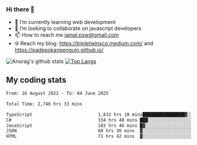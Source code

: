 ### Hi there 👋

<!--
**padepokanpenguin/padepokanpenguin** is a ✨ _special_ ✨ repository because its `README.md` (this file) appears on your GitHub profile.
-->

- 🌱 I’m currently learning  web development
- 👯 I’m looking to collaborate on javascript developers
- 📫 How to reach me jamal.psw@gmail.com
- 🌐 Reach my blog:
   https://tripletwinsco.medium.com/ and
   https://padepokanpenguin.github.io/

![Anurag's github stats](https://github-readme-stats.vercel.app/api?username=padepokanpenguin&count_private=true&disable_animations=false&show_icons=true&theme=default)
[![Top Langs](https://github-readme-stats.vercel.app/api/top-langs/?username=padepokanpenguin&theme=default&layout=compact)](https://github.com/padepokanpenguin)

## My coding stats

<!--START_SECTION:waka-->

```txt
From: 16 August 2022 - To: 04 June 2025

Total Time: 2,746 hrs 33 mins

TypeScript                         1,832 hrs 10 mins████████████████▓░░░░░░░░   66.71 %
C#                                 334 hrs 40 mins ███░░░░░░░░░░░░░░░░░░░░░░   12.19 %
JavaScript                         183 hrs 46 mins █▓░░░░░░░░░░░░░░░░░░░░░░░   06.69 %
JSON                               80 hrs 30 mins  ▓░░░░░░░░░░░░░░░░░░░░░░░░   02.93 %
HTML                               71 hrs 42 mins  ▓░░░░░░░░░░░░░░░░░░░░░░░░   02.61 %
```

<!--END_SECTION:waka-->


